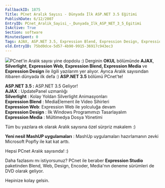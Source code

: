 ```yaml
---
FallbackID: 1875
Title: PCnet Aralık Sayısı - Dünyada İlk ASP.NET 3.5 Eğitimi
PublishDate: 6/12/2007
EntryID: PCnet_Aralik_Sayisi_-_Dunyada_Ilk_ASP_NET_3_5_Egitimi
IsActive: True
Section: software
MinutesSpent: 0
Tags: AJAX, ASP.NET 3.5, Expression Blend, Expression Design, Expression Media, Expression Studio, Expression Web, Silverlight, Visual Studio 2008, ASP.NET
old.EntryID: 75bd0dce-5d57-4b90-9915-36917c943ec3
---
```

![](http://cdn.daron.yondem.com/assets/1875/pcnet.png)PCnet'in Aralık
sayısı yine dopdolu :) Derginin **OKUL** bölümünde **AJAX**,
**Silverlight**, **Expression Web**, **Expression Blend, Expression
Media** ve **Expression Design** ile ilgili yazılarım yer alıyor. Ayrıca
Aralık sayısından itibaren dünyada ilk defa :) **ASP.NET 3.5** bölümü
PCnet'te!

**ASP.NET 3.5 :** ASP.NET 3.5 Geliyor!**\
 AJAX** : UpdatePanel uzmanlığı\
 **Silverlight** : Kolay Yoldan Silverlight Animasyonları\
 **Expression Blend** : MediaElement ile Video Sihirleri\
 **Expression Web**: Expression Web ile yolculuğa devam\
 **Expression Design** : İlk Windows Programımızı Tasarlayalım\
 **Expression Media** : Mültimedya Dosya Yönetimi

Tüm bu yazılara ek olarak Aralık sayısına özel sürpriz makalem :)

**Yeni nesil MashUP uygulamaları** : MashUp uygulamaları hazırlamanın
zevki Microsoft Popfly ile kat kat arttı.

Hepsi PCnet Aralık sayısında! :)

Daha fazlasını mı istiyorsunuz? PCnet ile beraber **Expression Studio**
paketinden Blend, Web, Design, Encoder, Media'nın deneme sürümleri de
DVD olarak geliyor.

Hepinize kolay gelsin.


